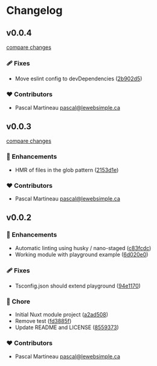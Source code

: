 # Changelog


## v0.0.4

[compare changes](https://github.com/lewebsimple/nuxt-barrel/compare/v0.0.3...v0.0.4)

### 🩹 Fixes

- Move eslint config to devDependencies ([2b902d5](https://github.com/lewebsimple/nuxt-barrel/commit/2b902d5))

### ❤️ Contributors

- Pascal Martineau <pascal@lewebsimple.ca>

## v0.0.3

[compare changes](https://github.com/lewebsimple/nuxt-barrel/compare/v0.0.2...v0.0.3)

### 🚀 Enhancements

- HMR of files in the glob pattern ([2153d1e](https://github.com/lewebsimple/nuxt-barrel/commit/2153d1e))

### ❤️ Contributors

- Pascal Martineau <pascal@lewebsimple.ca>

## v0.0.2


### 🚀 Enhancements

- Automatic linting using husky / nano-staged ([c83fcdc](https://github.com/lewebsimple/nuxt-barrel/commit/c83fcdc))
- Working module with playground example ([6d020e0](https://github.com/lewebsimple/nuxt-barrel/commit/6d020e0))

### 🩹 Fixes

- Tsconfig.json should extend playground ([94e1170](https://github.com/lewebsimple/nuxt-barrel/commit/94e1170))

### 🏡 Chore

- Initial Nuxt module project ([a2ad508](https://github.com/lewebsimple/nuxt-barrel/commit/a2ad508))
- Remove test ([fd3885f](https://github.com/lewebsimple/nuxt-barrel/commit/fd3885f))
- Update README and LICENSE ([8559373](https://github.com/lewebsimple/nuxt-barrel/commit/8559373))

### ❤️ Contributors

- Pascal Martineau <pascal@lewebsimple.ca>

